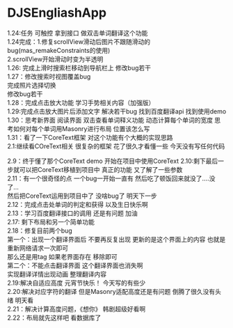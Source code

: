 # DJSEngliashApp
1.24:任务  可触控 拿到接口 做双击单词翻译这个功能   
1.24完成：1.修复scrollView滑动后图片不跟随滑动的bug(mas_remakeConstraints的使用)   
2.scrollView开始滑动时变为半透明   
1.26: 完成上滑时搜索栏移动到导航栏上
修改bug若干   
1.27：修改搜索时视图覆盖bug    
完成照片选择切换   
修改bug若干   
1.28：完成点击放大功能 学习手势相关内容（加强版）   
1.29:完成点击放大图片后添加文字 解决若干bug 找到百度翻译api 找到使用demo   
1.30：思考新界面 阅读界面 双击查看单词释义功能 动态计算每个单词的宽度 思考如何对每个单词用Masonry进行布局 位置该怎么写   
1.31：看了一下CoreText框架 对这个功能有个大概的实现思路       
2.1:继续看COreText相关 很复杂的框架 花了很久才看懂一些  今天没有写任何代码    

2.9：终于懂了那个CoreText demo 开始在项目中使用CoreText
2.10:剩下最后一步就可以把CoreText移植到项目中 真正的功能 又了解了一些参数    
2.11：有一个很奇怪的点 一个bug一开始一直有 然后吃了顿饭回来就没了....没了...   
然后把CoreText运用到项目中了 没啥bug了 明天下一步     
2.12：完成点击处单词的判定和获得 以及生日快乐啊   
2.13：学习百度翻译接口的调用 还是有问题     加油      
2.17: 剩下布局和另一个简单功能          
2.18：修复目前两个bug    
第一个：出现一个翻译界面后 不要再反复出现 更新的是这个界面上的内容 也就是重新网络请求一次即可    
那么还是用tag 如果老界面存在 移除即可    
第二个：不能点击翻译界面 这个翻译界面也消失啊        
实现翻译详情出现动画 整理翻译内容      
2.19:解决自适应高度 元宵节快乐！ 今天写的有些少      
2.20:解决对应字符的翻译 但是Masonry适配高度还是有问题 倒腾了很久没有头绪 明天看   
2.21：解决计算高度问题，《想你》 韩剧超级好看啊         
2.22：布局就先这样吧 看数据库了    

